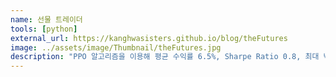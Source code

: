 ```yaml
---
name: 선물 트레이더
tools: [python]
external_url: https://kanghwasisters.github.io/blog/theFutures
image: ../assets/image/Thumbnail/theFutures.jpg
description: "PPO 알고리즘을 이용해 평균 수익률 6.5%, Sharpe Ratio 0.8, 최대 낙폭 -12%, 승률 48% 모델을 개발했다."
---
```

